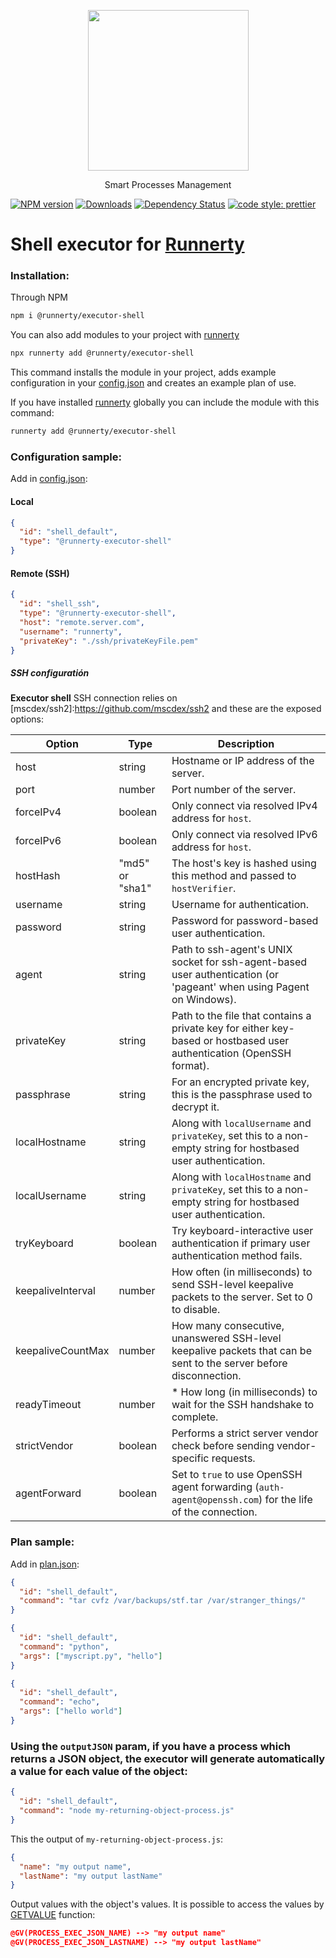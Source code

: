 <p align="center">
  <a href="http://runnerty.io">
    <img height="257" src="https://runnerty.io/assets/header/logo-stroked.png">
  </a>
  <p align="center">Smart Processes Management</p>
</p>

[![NPM version][npm-image]][npm-url] [![Downloads][downloads-image]][npm-url] [![Dependency Status][david-badge]][david-badge-url]
<a href="#badge">
<img alt="code style: prettier" src="https://img.shields.io/badge/code_style-prettier-ff69b4.svg">
</a>

# Shell executor for [Runnerty]

### Installation:

Through NPM

```bash
npm i @runnerty/executor-shell
```

You can also add modules to your project with [runnerty]

```bash
npx runnerty add @runnerty/executor-shell
```

This command installs the module in your project, adds example configuration in your [config.json] and creates an example plan of use.

If you have installed [runnerty] globally you can include the module with this command:

```bash
runnerty add @runnerty/executor-shell
```

### Configuration sample:

Add in [config.json]:

#### Local

```json
{
  "id": "shell_default",
  "type": "@runnerty-executor-shell"
}
```

#### Remote (SSH)

```json
{
  "id": "shell_ssh",
  "type": "@runnerty-executor-shell",
  "host": "remote.server.com",
  "username": "runnerty",
  "privateKey": "./ssh/privateKeyFile.pem"
}
```

##### SSH configuratión

**Executor shell** SSH connection relies on [mscdex/ssh2]:https://github.com/mscdex/ssh2 and these are the exposed options:

| Option            | Type            | Description                                                                                                          |
| ----------------- | --------------- | -------------------------------------------------------------------------------------------------------------------- |
| host              | string          | Hostname or IP address of the server.                                                                                |
| port              | number          | Port number of the server.                                                                                           |
| forceIPv4         | boolean         | Only connect via resolved IPv4 address for `host`.                                                                   |
| forceIPv6         | boolean         | Only connect via resolved IPv6 address for `host`.                                                                   |
| hostHash          | "md5" or "sha1" | The host's key is hashed using this method and passed to `hostVerifier`.                                             |
| username          | string          | Username for authentication.                                                                                         |
| password          | string          | Password for password-based user authentication.                                                                     |
| agent             | string          | Path to ssh-agent's UNIX socket for ssh-agent-based user authentication (or 'pageant' when using Pagent on Windows). |
| privateKey        | string          | Path to the file that contains a private key for either key-based or hostbased user authentication (OpenSSH format). |
| passphrase        | string          | For an encrypted private key, this is the passphrase used to decrypt it.                                             |
| localHostname     | string          | Along with `localUsername` and `privateKey`, set this to a non-empty string for hostbased user authentication.       |
| localUsername     | string          | Along with `localHostname` and `privateKey`, set this to a non-empty string for hostbased user authentication.       |
| tryKeyboard       | boolean         | Try keyboard-interactive user authentication if primary user authentication method fails.                            |
| keepaliveInterval | number          | How often (in milliseconds) to send SSH-level keepalive packets to the server. Set to 0 to disable.                  |
| keepaliveCountMax | number          | How many consecutive, unanswered SSH-level keepalive packets that can be sent to the server before disconnection.    |
| readyTimeout      | number          | \* How long (in milliseconds) to wait for the SSH handshake to complete.                                             |
| strictVendor      | boolean         | Performs a strict server vendor check before sending vendor-specific requests.                                       |
| agentForward      | boolean         | Set to `true` to use OpenSSH agent forwarding (`auth-agent@openssh.com`) for the life of the connection.             |

### Plan sample:

Add in [plan.json]:

```json
{
  "id": "shell_default",
  "command": "tar cvfz /var/backups/stf.tar /var/stranger_things/"
}
```

```json
{
  "id": "shell_default",
  "command": "python",
  "args": ["myscript.py", "hello"]
}
```

```json
{
  "id": "shell_default",
  "command": "echo",
  "args": ["hello world"]
}
```

### Using the `outputJSON` param, if you have a process which returns a JSON object, the executor will generate automatically a value for each value of the object:

```json
{
  "id": "shell_default",
  "command": "node my-returning-object-process.js"
}
```

This the output of `my-returning-object-process.js`:

```json
{
  "name": "my output name",
  "lastName": "my output lastName"
}
```

Output values with the object's values.
It is possible to access the values by [GETVALUE] function:

```json
@GV(PROCESS_EXEC_JSON_NAME) --> "my output name"
@GV(PROCESS_EXEC_JSON_LASTNAME) --> "my output lastName"
```

[runnerty]: https://www.runnerty.io
[downloads-image]: https://img.shields.io/npm/dm/@runnerty/executor-shell.svg
[npm-url]: https://www.npmjs.com/package/@runnerty/executor-shell
[npm-image]: https://img.shields.io/npm/v/@runnerty/executor-shell.svg
[david-badge]: https://david-dm.org/runnerty/executor-shell.svg
[david-badge-url]: https://david-dm.org/runnerty/executor-shell
[getvalue]: http://docs.runnerty.io/functions/
[config.json]: http://docs.runnerty.io/config/
[plan.json]: http://docs.runnerty.io/plan/
